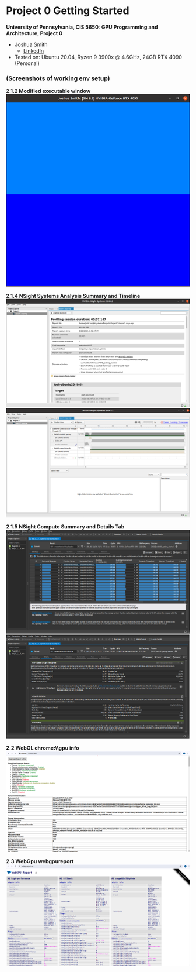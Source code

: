 Project 0 Getting Started
====================

**University of Pennsylvania, CIS 5650: GPU Programming and Architecture, Project 0**

* Joshua Smith
  * [LinkedIn](https://www.linkedin.com/in/joshua-smith-32b165158/)
* Tested on: Ubuntu 20.04, Ryzen 9 3900x @ 4.6GHz, 24GB RTX 4090 (Personal)

### (Screenshots of working env setup)


**2.1.2 Modified executable window**
![](images/Part2WindowScreenshot.png)

**2.1.4 NSight Systems Analysis Summary and Timeline**
![](images/analysis_summary.png)
![](images/timeline_view.png)

**2.1.5 NSight Compute Summary and Details Tab**
![](images/SummaryTab.png)
![](images/DetailsTab.png)

**2.2 WebGL chrome:\\\\gpu info**
![](images/chromegpu.png)

**2.3 WebGpu webgpureport**
![](images/webgpureport.png)


